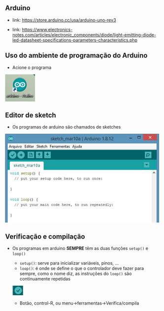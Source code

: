 ## Arduino

* link: https://store.arduino.cc/usa/arduino-uno-rev3

* link: https://www.electronics-notes.com/articles/electronic_components/diode/light-emitting-diode-led-datasheet-specifications-parameters-characteristics.php

## Uso do ambiente de programação do Arduino

* Acione o programa

![Icone do arduino](arduino1.png)

## Editor de sketch

* Os programas de arduino são chamados de sketches

![Editor de sketches](arduino2.png)

## Verificação e compilação

* Os programas em arduino **SEMPRE** têm as duas funções `setup()` e `loop()`
  - `setup()`: serve para inicializar variáveis, pinos, ...
  - `loop()`: é onde se define o que o controlador deve fazer para sempre, como o nome diz, as instruções do `loop()` são continuamente repetidas

  ![Botão para verificar e compilar o programa](verif.png)

  * Botão, control-R, ou menu->ferramentas->Verifica/compila

  

